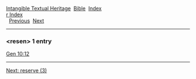 [Intangible Textual Heritage](../../index)  [Bible](../index) 
[Index](index)   
[r Index](_r_)  
  [Previous](c09425)  [Next](c09427) 

------------------------------------------------------------------------

### &lt;resen&gt; 1 entry

[Gen 10:12](../kjv/gen010.htm#012)  

------------------------------------------------------------------------

[Next: reserve (3)](c09427)
